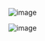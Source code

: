 ![image](https://user-images.githubusercontent.com/42132857/82649846-6fbccd00-9c37-11ea-9fcf-cd6e2374c9f3.png)

![image](https://user-images.githubusercontent.com/42132857/82649745-5025a480-9c37-11ea-89c4-694f31492b83.png)
